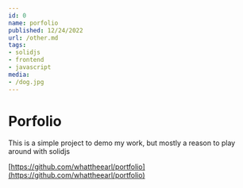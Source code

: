 ```yaml
---
id: 0
name: porfolio
published: 12/24/2022
url: /other.md
tags:
- solidjs
- frontend
- javascript
media:
- /dog.jpg
---
```

# Porfolio
This is a simple project to demo my work, but mostly a reason to play around with solidjs

[https://github.com/whattheearl/portfolio](https://github.com/whattheearl/portfolio)
